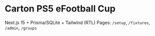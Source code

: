 ﻿# Carton PS5 eFootball Cup
Next.js 15 + Prisma/SQLite + Tailwind (RTL)
Pages: `/setup`, `/fixtures`, `/admin`, `/groups`
